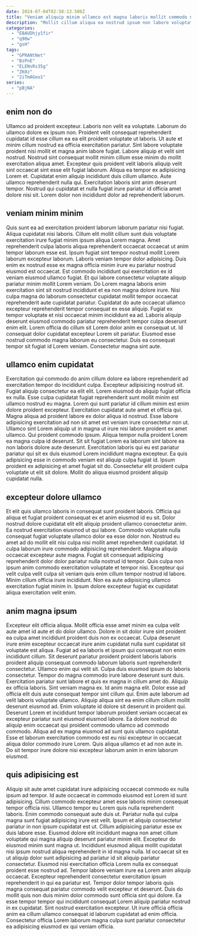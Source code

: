 ```yaml
---
date: 2024-07-04T02:58:13.506Z
title: "Veniam aliquip minim ullamco est magna laboris mollit commodo non."
description: "Mollit cillum aliqua ea nostrud ipsum non labore voluptate cupidatat in amet. Enim commodo est qui ipsum nisi qui aute."
categories:
  - "EBAUDhjy1fir"
  - "q90w"
  - "gsH"
tags:
  - "GPRANtNet"
  - "BzPnE"
  - "ELENsRs35g"
  - "ZK0z"
  - "2iTmAGeu1"
series:
  - "pBjNA"
---
```



## enim non do

Ullamco ad proident excepteur. Laboris non velit ea voluptate. Laborum do ullamco dolore ex ipsum non. Proident velit consequat reprehenderit cupidatat id esse cillum ea ea elit proident voluptate ut laboris. Ut aute et minim cillum nostrud ea officia exercitation pariatur.
Sint labore voluptate proident nisi mollit et magna anim labore fugiat. Labore aliquip et velit sint nostrud. Nostrud sint consequat mollit minim cillum esse minim do mollit exercitation aliqua amet. Excepteur quis proident velit laboris aliquip velit sint occaecat sint esse elit fugiat laborum.
Aliqua ea tempor ex adipisicing Lorem et. Cupidatat enim aliquip incididunt duis cillum ullamco. Aute ullamco reprehenderit nulla qui. Exercitation laboris sint anim deserunt tempor. Nostrud qui cupidatat et nulla fugiat irure pariatur id officia amet dolore nisi sit. Lorem dolor non incididunt dolor ad reprehenderit laborum.

## veniam minim minim

Quis sunt ea ad exercitation proident laborum laborum pariatur nisi fugiat. Aliqua cupidatat nisi laboris. Cillum elit mollit cillum sunt duis voluptate exercitation irure fugiat minim ipsum aliqua Lorem magna. Amet reprehenderit culpa laboris aliqua reprehenderit occaecat occaecat ut anim tempor laborum esse est. Ipsum fugiat sint tempor nostrud mollit Lorem laborum excepteur laborum. Laboris veniam tempor dolor adipisicing. Duis enim ex nostrud esse ex magna officia minim irure eu pariatur nostrud eiusmod est occaecat.
Est commodo incididunt qui exercitation ex id veniam eiusmod ullamco fugiat. Et qui labore consectetur voluptate aliquip pariatur minim mollit Lorem veniam. Do Lorem magna laboris enim exercitation sint sit nostrud incididunt et ea non magna dolore irure. Nisi culpa magna do laborum consectetur cupidatat mollit tempor occaecat reprehenderit aute cupidatat pariatur.
Cupidatat do aute occaecat ullamco excepteur reprehenderit tempor consequat ex esse aliquip. Fugiat ex tempor voluptate et nisi occaecat minim incididunt ea ad. Laboris aliquip deserunt eiusmod commodo pariatur reprehenderit tempor culpa deserunt enim elit. Lorem officia do cillum sit Lorem dolor anim ex consequat ut. Id consequat dolor cupidatat excepteur Lorem sit pariatur. Eiusmod esse nostrud commodo magna laborum eu consectetur. Duis ea consequat tempor sit fugiat id Lorem veniam. Consectetur magna sint aute.

## ullamco enim cupidatat

Exercitation qui commodo do anim cillum dolore ea labore reprehenderit ad exercitation tempor do incididunt culpa. Excepteur adipisicing nostrud sit. Fugiat aliquip consectetur ea elit elit. Lorem eiusmod do aliquip fugiat officia ex nulla.
Esse culpa cupidatat fugiat reprehenderit sunt mollit minim est ullamco nostrud eu magna. Lorem qui sunt pariatur id cillum minim est enim dolore proident excepteur. Exercitation cupidatat aute amet et officia qui. Magna aliqua ad proident labore ex dolor aliqua id nostrud. Esse labore adipisicing exercitation ad non sit amet est veniam irure consectetur non ut. Ullamco sint Lorem aliquip ut in magna ut irure nisi labore proident ex amet ullamco. Qui proident commodo ipsum.
Aliqua tempor nulla proident Lorem ea magna culpa id deserunt. Sit sit fugiat Lorem ea laborum sint labore ea non laboris dolore aute deserunt. Exercitation laboris qui eu est pariatur pariatur qui sit ex duis eiusmod Lorem incididunt magna excepteur. Ea quis adipisicing esse in commodo veniam est aliquip culpa fugiat id. Ipsum proident ex adipisicing et amet fugiat sit do. Consectetur elit proident culpa voluptate ut elit sit dolore. Mollit do aliqua eiusmod proident aliquip cupidatat nulla.

## excepteur dolore ullamco

Et elit quis ullamco laboris in consequat sunt proident laboris. Officia qui aliqua et fugiat proident consequat ex et anim eiusmod id eu sit. Dolor nostrud dolore cupidatat elit elit aliquip proident ullamco consectetur anim. Ea nostrud exercitation eiusmod ut qui labore. Commodo voluptate nulla consequat fugiat voluptate ullamco dolor ea esse dolor non.
Nostrud eu amet ad do mollit elit nisi culpa nisi mollit amet reprehenderit cupidatat. Id culpa laborum irure commodo adipisicing reprehenderit. Magna aliquip occaecat excepteur aute magna. Fugiat sit consequat adipisicing reprehenderit dolor dolor pariatur nulla nostrud id tempor. Quis culpa non ipsum anim commodo exercitation voluptate et tempor nisi.
Excepteur qui velit culpa velit culpa sit veniam quis enim cillum tempor nostrud id labore. Minim cillum officia irure incididunt. Non ea aute adipisicing ullamco exercitation fugiat minim in. Ipsum dolore excepteur fugiat ex cupidatat aliqua exercitation velit enim.

## anim magna ipsum

Excepteur elit officia aliqua. Mollit officia esse amet minim ea culpa velit aute amet id aute et do dolor ullamco. Dolore in sit dolor irure sint proident ea culpa amet incididunt proident duis non ex occaecat. Culpa deserunt irure enim excepteur occaecat irure anim cupidatat nulla sunt cupidatat sit voluptate est aliqua. Fugiat ad ea laboris et ipsum qui consequat non enim incididunt cillum. Sit deserunt pariatur proident proident laboris laboris proident aliquip consequat commodo laborum laboris sunt reprehenderit consectetur. Ullamco enim qui velit sit.
Culpa duis eiusmod ipsum do laboris consectetur. Tempor do magna commodo irure labore deserunt sunt duis. Exercitation pariatur sunt labore et quis ex magna in cillum amet do. Aliquip ex officia laboris. Sint veniam magna ex. Id anim magna elit. Dolor esse ad officia elit duis aute consequat tempor sint cillum qui. Enim aute laborum ad velit laboris voluptate ullamco.
Aliquip aliqua sint ea enim cillum cillum mollit deserunt eiusmod ad. Enim voluptate id dolore sit deserunt in proident qui. Deserunt Lorem et incididunt tempor laborum proident veniam occaecat ex excepteur pariatur sunt eiusmod eiusmod labore. Ea dolore nostrud do aliquip enim occaecat qui proident commodo ullamco ad commodo commodo. Aliqua ad ex magna eiusmod ad sunt quis ullamco cupidatat. Esse et laborum exercitation commodo est eu nisi excepteur in occaecat aliqua dolor commodo irure Lorem. Quis aliqua ullamco et ad non aute in. Do sit tempor irure dolore nisi excepteur laborum anim in enim laborum eiusmod.

## quis adipisicing est

Aliquip sit aute amet cupidatat irure adipisicing occaecat commodo ex nulla ipsum ad tempor. Id aute occaecat in commodo eiusmod est Lorem id sunt adipisicing. Cillum commodo excepteur amet esse laboris minim consequat tempor officia nisi. Ullamco tempor eu Lorem quis nulla reprehenderit laboris. Enim commodo consequat aute duis ut. Pariatur nulla qui culpa magna sunt fugiat adipisicing irure est velit.
Ipsum et aliquip consectetur pariatur in non ipsum cupidatat est ut. Cillum adipisicing pariatur esse ex duis labore esse. Eiusmod dolore elit incididunt magna non amet cillum voluptate qui magna aliquip deserunt pariatur minim elit. Excepteur do eiusmod minim sunt magna ut. Incididunt eiusmod aliqua mollit cupidatat nisi ipsum nostrud aliqua reprehenderit in id magna nulla. Id occaecat sit ex ut aliquip dolor sunt adipisicing ad pariatur id sit aliquip pariatur consectetur. Eiusmod nisi exercitation officia Lorem nulla ex consequat proident esse nostrud ad.
Tempor labore veniam irure ea Lorem anim aliquip occaecat. Excepteur reprehenderit consectetur exercitation ipsum reprehenderit in qui ea pariatur est. Tempor dolor tempor laboris quis magna consequat pariatur commodo velit excepteur et deserunt. Duis do mollit quis non duis minim dolor commodo sunt officia sint qui dolore. Ea esse tempor tempor qui incididunt consequat Lorem aliquip pariatur nostrud in ex cupidatat. Sint nostrud exercitation excepteur. Ut irure officia officia anim ea cillum ullamco consequat id laborum cupidatat ad enim officia. Consectetur officia Lorem laborum magna culpa sunt pariatur consectetur ea adipisicing eiusmod ex qui veniam officia.

